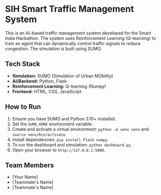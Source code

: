 # SIH Smart Traffic Management System

This is an AI-based traffic management system developed for the Smart India Hackathon. The system uses Reinforcement Learning (Q-learning) to train an agent that can dynamically control traffic signals to reduce congestion. The simulation is built using SUMO.

## Tech Stack
- **Simulation:** SUMO (Simulation of Urban MObility)
- **AI/Backend:** Python, Flask
- **Reinforcement Learning:** Q-learning (Numpy)
- **Frontend:** HTML, CSS, JavaScript

## How to Run
1.  Ensure you have SUMO and Python 3.10+ installed.
2.  Set the `SUMO_HOME` environment variable.
3.  Create and activate a virtual environment: `python -m venv venv` and `source venv/bin/activate`.
4.  Install dependencies: `pip install Flask numpy`.
5.  To run the dashboard and simulation: `python dashboard.py`.
6.  Open your browser to `http://127.0.0.1:5000`.

## Team Members
- [Your Name]
- [Teammate's Name]
- [Teammate's Name]